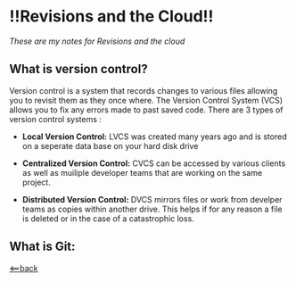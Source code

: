 # **!!Revisions and the Cloud!!**
*These are my notes for Revisions and the cloud*


## **What is version control?**

Version control is a system that records changes to various files allowing you to revisit them as they once where. The Version Control System (VCS) allows you to fix any errors made to past saved code. There are 3 types of version control systems :

- **Local Version Control:**
LVCS was created many years ago and is stored on a seperate data base on your hard disk drive

- **Centralized Version Control:**
CVCS can be accessed by various clients as well as muiliple developer teams that are working on the same project.

- **Distributed Version Control:**
DVCS mirrors files or work from develper teams as copies within another drive. This helps if for any reason a file is deleted or in the case of a catastrophic loss.

## **What is Git:**























[<==back](README.md)
